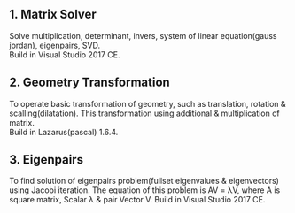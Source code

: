 ## 1. Matrix Solver
Solve multiplication, determinant, invers, system of linear equation(gauss jordan), eigenpairs, SVD.<br>
Build in Visual Studio 2017 CE.

## 2. Geometry Transformation
To operate basic transformation of geometry, such as translation, rotation & scalling(dilatation). This transformation using additional & multiplication of matrix.<br>
Build in Lazarus(pascal) 1.6.4.

## 3. Eigenpairs
To find solution of eigenpairs problem(fullset eigenvalues & eigenvectors) using Jacobi iteration.
The equation of this problem is AV = λV,
where A is square matrix, Scalar λ & pair Vector V.
Build in Visual Studio 2017 CE.
